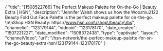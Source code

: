 {
    "title": "[1508522766] The Perfect Makeup Palette for On-the-Go | Beauty Extra | HSN",
    "description": "Jennifer Walsh shows us how the Woosh\u2122 Beauty Fold Out Face Palette is the perfect makeup palette for on-the-go. \n\nShop HSN Beauty: https:\/\/www.hsn.com\/shop\/beauty\/bs",
    "channelid": "123179144",
    "videoid": "123178170",
    "date_created": "1507221227",
    "date_modified": "1508372438",
    "type": "captivate",
    "layout": "channelVideo",
    "url": "\/hsn-network\/the-perfect-makeup-palette-for-on-the-go-beauty-extra-hsn\/123179144-123178170"
}